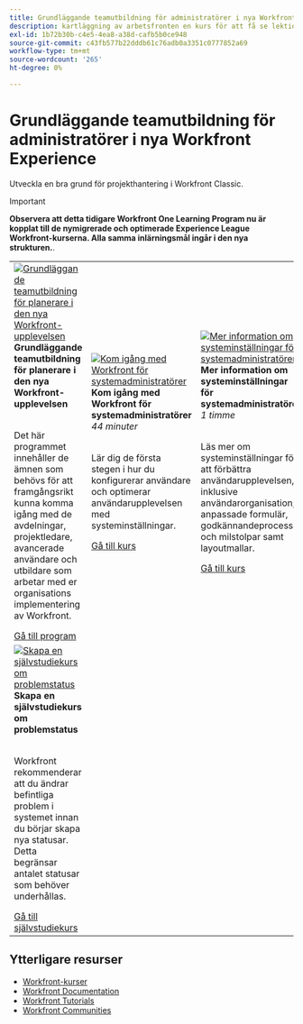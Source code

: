 ```yaml
---
title: Grundläggande teamutbildning för administratörer i nya Workfront Experience
description: kartläggning av arbetsfronten en kurs för att få se lektionskurser
exl-id: 1b72b30b-c4e5-4ea8-a38d-cafb5b0ce948
source-git-commit: c43fb577b22dddb61c76adb0a3351c0777852a69
workflow-type: tm+mt
source-wordcount: '265'
ht-degree: 0%

---
```


# Grundläggande teamutbildning för administratörer i nya Workfront Experience

Utveckla en bra grund för projekthantering i Workfront Classic.

>[!IMPORTANT]
>
>**Observera att detta tidigare Workfront One Learning Program nu är kopplat till de nymigrerade och optimerade Experience League Workfront-kurserna.  Alla samma inlärningsmål ingår i den nya strukturen.**.

<table>
  <tr>
   <td>
      <a href="https://experienceleague.adobe.com/docs/workfront-course-map/using/learning-programs/core-team-training-program-for-planners.html?lang=en">
      <img alt="Grundläggande teamutbildning för planerare i den nya Workfront-upplevelsen" src="https://cdn.experienceleague.adobe.com/thumb/get-started-with-workfront-for-planners.png"/>
      </a>
      <div>
         <strong>Grundläggande teamutbildning för planerare i den nya Workfront-upplevelsen</strong></a>         
      </div>
      <p>
        <br/>
         Det här programmet innehåller de ämnen som behövs för att framgångsrikt kunna komma igång med de avdelningar, projektledare, avancerade användare och utbildare som arbetar med er organisations implementering av Workfront.
      </p>
      <a  rel="noreferrer" target="_blank" href="https://experienceleague.adobe.com/docs/workfront-course-map/using/learning-programs/core-team-training-program-for-planners.html?lang=en" class="spectrum-Button spectrum-Button--primary spectrum-Button--sizeM">
      <span class="spectrum-Button-label has-no-wrap has-text-weight-bold">Gå till program</span>
      </a>
   </td>   
   <td>
      <a href="https://experienceleague.adobe.com/?recommended=Workfront-A-1-2022.1.admin">
      <img alt="Kom igång med Workfront för systemadministratörer" src="https://cdn.experienceleague.adobe.com/thumb/create-custom-reports-and-dashboards.png"/>
      </a>
      <div>
         <strong>Kom igång med Workfront för systemadministratörer</strong></a>
         <br/><em>44 minuter</em>
      </div>
      <p>
        <br/>
         Lär dig de första stegen i hur du konfigurerar användare och optimerar användarupplevelsen med systeminställningar.
      </p>
      <a  rel="noreferrer" target="_blank" href="https://experienceleague.adobe.com/?recommended=Workfront-A-1-2022.1.admin" class="spectrum-Button spectrum-Button--primary spectrum-Button--sizeM">
      <span class="spectrum-Button-label has-no-wrap has-text-weight-bold">Gå till kurs</span>
      </a>
   </td>
    <td>
      <a href="https://experienceleague.adobe.com/?recommended=Workfront-A-1-2022.2.admin">
      <img alt="Mer information om systeminställningar för systemadministratörer" src="https://cdn.experienceleague.adobe.com/thumb/further-your-system-settings-knowledge-for-system-administrators.png"/>
      </a>
      <div>
         <strong>Mer information om systeminställningar för systemadministratörer</strong></a>
         <br/><em>1 timme</em>
      </div>
      <p>
        <br/>
         Läs mer om systeminställningar för att förbättra användarupplevelsen, inklusive användarorganisation, anpassade formulär, godkännandeprocesser och milstolpar samt layoutmallar.
      </p>
      <a  rel="noreferrer" target="_blank" href="https://experienceleague.adobe.com/?recommended=Workfront-A-1-2022.2.admin" class="spectrum-Button spectrum-Button--primary spectrum-Button--sizeM">
      <span class="spectrum-Button-label has-no-wrap has-text-weight-bold">Gå till kurs</span>
      </a>
   </td>
  </tr>
    <tr>
   <td>
      <a href="https://experienceleague.adobe.com/docs/workfront-learn/tutorials-workfront/administration-and-setup/configure-system-defaults/create-an-issue-status.html?lang=en">
      <img alt="Skapa en självstudiekurs om problemstatus" src="https://cdn.experienceleague.adobe.com/thumb/docs-workfront.png"/>
      </a>
      <div>
         <strong>Skapa en självstudiekurs om problemstatus</strong></a>
      </div>
      <p>
        <br/>
         Workfront rekommenderar att du ändrar befintliga problem i systemet innan du börjar skapa nya statusar. Detta begränsar antalet statusar som behöver underhållas.
      </p>
      <a  rel="noreferrer" target="_blank" href="https://experienceleague.adobe.com/docs/workfront-learn/tutorials-workfront/administration-and-setup/configure-system-defaults/create-an-issue-status.html?lang=en" class="spectrum-Button spectrum-Button--primary spectrum-Button--sizeM">
      <span class="spectrum-Button-label has-no-wrap has-text-weight-bold">Gå till självstudiekurs</span>
      </a>
   </td>   
  </tr>
</table>

## Ytterligare resurser

* [Workfront-kurser](https://experienceleague.adobe.com/?lang=en&amp;Solution=Workfront#courses)
* [Workfront Documentation](https://experienceleague.adobe.com/docs/workfront.html)
* [Workfront Tutorials](https://experienceleague.adobe.com/docs/workfront-learn/tutorials-workfront/home.html)
* [Workfront Communities](https://experienceleaguecommunities.adobe.com/t5/workfront/ct-p/workfront)
